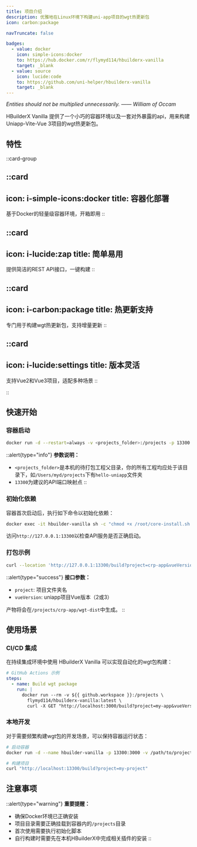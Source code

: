 ```yaml
---
title: 项目介绍
description: 优雅地在Linux环境下构建uni-app项目的wgt热更新包
icon: carbon:package

navTruncate: false

badges:
  - value: docker
    icon: simple-icons:docker
    to: https://hub.docker.com/r/flymyd114/hbuilderx-vanilla
    target: _blank
  - value: source
    icon: lucide:code
    to: https://github.com/uni-helper/hbuilderx-vanilla
    target: _blank
---
```


*Entities should not be multiplied unnecessarily.  —— William of Occam*

HBuilderX Vanilla 提供了一个小巧的容器环境以及一套对外暴露的api，用来构建Uniapp-Vite-Vue 3项目的wgt热更新包。

## 特性

::card-group

::card
---
icon: i-simple-icons:docker
title: 容器化部署
---
基于Docker的轻量级容器环境，开箱即用
::

::card
---
icon: i-lucide:zap
title: 简单易用
---
提供简洁的REST API接口，一键构建
::

::card
---
icon: i-carbon:package
title: 热更新支持
---
专门用于构建wgt热更新包，支持增量更新
::

::card
---
icon: i-lucide:settings
title: 版本灵活
---
支持Vue2和Vue3项目，适配多种场景
::

::

## 快速开始

### 容器启动

```bash
docker run -d --restart=always -v <projects_folder>:/projects -p 13300:3000 --name hbuilder-vanilla flymyd114/hbuilderx-vanilla:latest
```

::alert{type="info"}
**参数说明：**
- `<projects_folder>`是本机的待打包工程父目录，你的所有工程均应处于该目录下，如`/Users/myd/projects`下有`hello-uniapp`文件夹
- `13300`为建议的API端口映射点
::

### 初始化依赖

容器首次启动后，执行如下命令以初始化依赖：

```bash
docker exec -it hbuilder-vanilla sh -c "chmod +x /root/core-install.sh && /root/core-install.sh"
```

访问`http://127.0.0.1:13300`以检查API服务是否正确启动。

### 打包示例

```bash
curl --location 'http://127.0.0.1:13300/build?project=crp-app&vueVersion=3'
```

::alert{type="success"}
**接口参数：**
- `project`: 项目文件夹名
- `vueVersion`: uniapp项目Vue版本（2或3）

产物将会在`/projects/crp-app/wgt-dist`中生成。
::

## 使用场景

### CI/CD 集成

在持续集成环境中使用 HBuilderX Vanilla 可以实现自动化的wgt包构建：

```yaml
# GitHub Actions 示例
steps:
  - name: Build wgt package
    run: |
      docker run --rm -v ${{ github.workspace }}:/projects \
        flymyd114/hbuilderx-vanilla:latest \
        curl -X GET "http://localhost:3000/build?project=my-app&vueVersion=3"
```

### 本地开发

对于需要频繁构建wgt包的开发场景，可以保持容器运行状态：

```bash
# 启动容器
docker run -d --name hbuilder-vanilla -p 13300:3000 -v /path/to/projects:/projects flymyd114/hbuilderx-vanilla:latest

# 构建项目
curl "http://localhost:13300/build?project=my-project"
```

## 注意事项

::alert{type="warning"}
**重要提醒：**
- 确保Docker环境已正确安装
- 项目目录需要正确挂载到容器内的`/projects`目录
- 首次使用需要执行初始化脚本
- 自行构建时需要先在本机HBuilderX中完成相关插件的安装
::